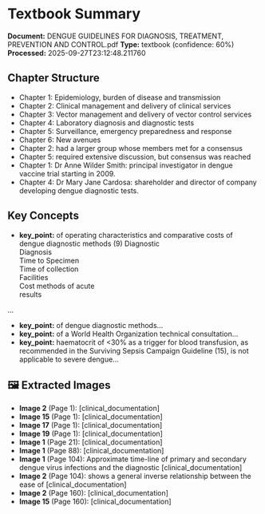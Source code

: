 # Textbook Summary

**Document:** DENGUE GUIDELINES FOR DIAGNOSIS, TREATMENT, PREVENTION AND CONTROL.pdf
**Type:** textbook (confidence: 60%)
**Processed:** 2025-09-27T23:12:48.211760

## Chapter Structure
- Chapter 1: Epidemiology, burden of disease and transmission
- Chapter 2: Clinical management and delivery of clinical services
- Chapter 3: Vector management and delivery of vector control services
- Chapter 4: Laboratory diagnosis and diagnostic tests
- Chapter 5: Surveillance, emergency preparedness and response
- Chapter 6: New avenues
- Chapter 2: had a larger group whose members met for a consensus
- Chapter 5: required extensive discussion, but consensus was reached
- Chapter 1: Dr Anne Wilder Smith: principal investigator in dengue vaccine trial starting in 2009.
- Chapter 4: Dr Mary Jane Cardosa: shareholder and director of company developing dengue diagnostic tests.

## Key Concepts
- **key_point:** of operating characteristics and comparative costs of dengue diagnostic methods (9)
	Diagnostic	
Diagnosis	
Time to	
Specimen	
Time of collection 	
Facilities	
Cost 
	methods	
of acute 	
results  	
	
...
- **key_point:** of dengue diagnostic methods...
- **key_point:** of a World Health Organization technical consultation...
- **key_point:** haematocrit of <30% as a trigger for blood 
transfusion, as recommended in the Surviving Sepsis Campaign Guideline (15), is not 
applicable to severe dengue...


## 🖼️ Extracted Images

- **Image 2** (Page 1):  [clinical_documentation]
- **Image 15** (Page 1):  [clinical_documentation]
- **Image 17** (Page 1):  [clinical_documentation]
- **Image 19** (Page 1):  [clinical_documentation]
- **Image 1** (Page 21):  [clinical_documentation]
- **Image 1** (Page 88):  [clinical_documentation]
- **Image 1** (Page 104): Approximate time-line of primary and secondary dengue virus infections and the diagnostic [clinical_documentation]
- **Image 2** (Page 104): shows a general inverse relationship between the ease of [clinical_documentation]
- **Image 2** (Page 160):  [clinical_documentation]
- **Image 15** (Page 160):  [clinical_documentation]
